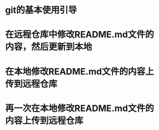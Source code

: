 # git的基本使用引导
# 在远程仓库中修改README.md文件的内容，然后更新到本地
# 在本地修改README.md文件的内容上传到远程仓库
# 再一次在本地修改README.md文件的内容上传到远程仓库